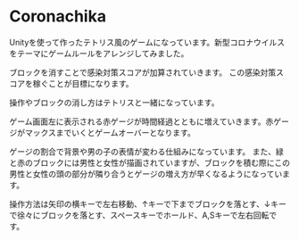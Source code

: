 # Coronachika

Unityを使って作ったテトリス風のゲームになっています。新型コロナウイルスをテーマにゲームルールをアレンジしてみました。

ブロックを消すことで感染対策スコアが加算されていきます。
この感染対策スコアを稼ぐことが目標になります。

操作やブロックの消し方はテトリスと一緒になっています。

ゲーム画面左に表示される赤ゲージが時間経過とともに増えていきます。赤ゲージがマックスまでいくとゲームオーバーとなります。

ゲージの割合で背景や男の子の表情が変わる仕組みになっています。
また、緑と赤のブロックには男性と女性が描画されていますが、ブロックを積む際にこの男性と女性の頭の部分が隣り合うとゲージの増え方が早くなるようになっています。

操作方法は矢印の横キーで左右移動、↑キーで下までブロックを落とす、↓キーで徐々にブロックを落とす、スペースキーでホールド、A,Sキーで左右回転です。
